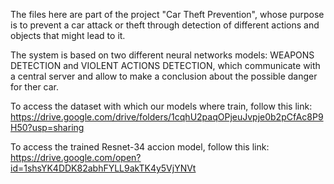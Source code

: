 The files here are part of the project "Car Theft Prevention", whose purpose is to prevent a car attack or theft through detection of different actions and objects that might lead to it.

The system is based on two different neural networks models: WEAPONS DETECTION and VIOLENT ACTIONS DETECTION, which communicate with a central server and allow to make a conclusion about the possible danger for ther car.

To access the dataset with which our models where train, follow this link: 
https://drive.google.com/drive/folders/1cqhU2paqOPjeuJvpje0b2pCfAc8P9H50?usp=sharing

To access the trained Resnet-34 accion model, follow this link:
https://drive.google.com/open?id=1shsYK4DDK82abhFYLL9akTK4y5VjYNVt

